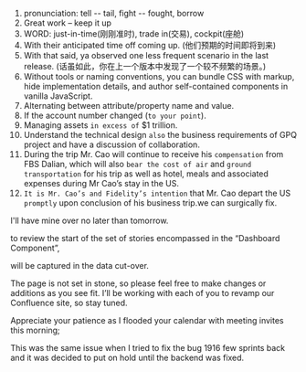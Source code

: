 1. pronunciation: tell -- tail, fight -- fought, borrow
2. Great work – keep it up
3. WORD: just-in-time(刚刚准时), trade in(交易), cockpit(座舱)
4. With their anticipated time off coming up. (他们预期的时间即将到来)
5. With that said, ya observed one less frequent scenario in the last release. (话虽如此，你在上一个版本中发现了一个较不频繁的场景。)
6. Without tools or naming conventions, you can bundle CSS with markup, hide implementation details, and author self-contained components in vanilla JavaScript.
7. Alternating between attribute/property name and value.
8. If the account number changed (`to your point`).
9. Managing assets `in excess of` $1 trillion.
10. Understand the technical design `also` the business requirements of GPQ project and have a discussion of collaboration.
11. During the trip Mr. Cao will continue to receive his `compensation` from FBS Dalian, which will also `bear the cost of air` and `ground transportation` for his trip as well as hotel, meals and associated expenses during Mr Cao’s stay in the US.
12. `It is Mr. Cao’s and Fidelity’s intention` that Mr. Cao depart the US `promptly` upon conclusion of his business trip.we can surgically fix.

I'll have mine over no later than tomorrow.

to review the start of the set of stories encompassed in the “Dashboard Component”,

will be captured in the data cut-over.

The page is not set in stone, so please feel free to make changes or additions as you see fit. I’ll be working with each of you to revamp our Confluence site, so stay tuned.

Appreciate your patience as I flooded your calendar with meeting invites this morning;

This was the same issue when I tried to fix the bug 1916 few sprints back and it was decided to put on hold until the backend was fixed.
<!--stackedit_data:
eyJoaXN0b3J5IjpbLTgxNjEzOTE0MV19
-->